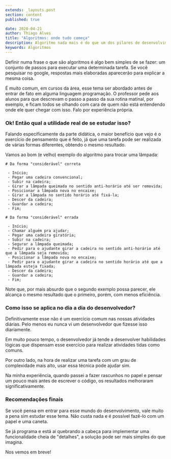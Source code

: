 ```yaml
---
extends: _layouts.post
section: content
published: true

date: 2020-04-21
author: Thiago Alves
title: "Algoritmos: onde tudo começa"
description: Algoritmo nada mais é do que um dos pilares de desenvolvimento de sistemas.
keywords: Algoritmos
---
```


Definir numa frase o que são algoritmos é algo bem simples de se fazer: um conjunto de passos para executar uma determinada tarefa. Se você pesquisar no google, respostas mais elaboradas aparecerão para explicar a mesma coisa.

É muito comum, em cursos da área, esse tema ser abordado antes de entrar de fato em alguma linguagem programação. O professor pede aos alunos para que descrevam o passo a passo da sua rotina matinal, por exemplo, e ficam todos se olhando com cara de quem não está entendendo onde ele quer chegar com isso. Falo por experiência própria.

### Ok! Então qual a utilidade real de se estudar isso?

Falando especificamente da parte didática, o maior benefício que vejo é o exercício de pensamento que é feito, já que uma tarefa pode ser realizada de várias formas diferentes, obtendo o mesmo resultado.

Vamos ao bom (e velho) exemplo do algoritmo para trocar uma lâmpada:

```
# Da forma "considerável" correta

 - Início;
 - Pegar uma cadeira convencional;
 - Subir na cadeira;
 - Girar a lâmpada queimada no sentido anti-horário até ser removida;
 - Posicionar a lâmpada nova no encaixe;
 - Girar a lâmpada no sentido horário até fixá-la;
 - Descer da cadeira;
 - Guardar a cadeira;
 - Fim;
```

```
# Da forma "considerável" errada

 - Início;
 - Chamar alguém pra ajudar;
 - Pegar uma cadeira giratória;
 - Subir na cadeira;
 - Segurar a lâmpada queimada;
 - Pedir para o ajudante girar a cadeira no sentido anti-horário até que a lâmpada seja removida;
 - Posicionar a lâmpada nova no encaixe;
 - Pedir para o ajudante girar a cadeira no sentido horário até que a lâmpada esteja fixada;
 - Descer da cadeira;
 - Guardar a cadeira;
 - Fim;
```

Note que, por mais absurdo que o segundo exemplo possa parecer, ele alcança o mesmo resultado que o primeiro, porém, com menos eficiência.

### Como isso se aplica no dia a dia do desenvolvedor?

Definitivamente esse não é um exercício comum nas nossas atividades diárias. Pelo menos eu nunca vi um desenvolvedor que fizesse isso diariamente.

Em muito pouco tempo, o desenvolvedor já tende a desenvolver habilidades lógicas que dispensam esse exercício para realizar atividades tidas como comuns.

Por outro lado, na hora de realizar uma tarefa com um grau de complexidade mais alto, usar essa técnica pode ajudar sim. 

Na minha experiência, quando passei a fazer rascunhos no papel e pensar um pouco mais antes de escrever o código, os resultados melhoraram significativamente.

### Recomendações finais

Se você pensa em entrar para esse mundo do desenvolvimento, vale muito a pena sim estudar esse tema. Não custa nada e é possível fazê-lo com um papel e uma caneta.

Se já programa e está aí quebrando a cabeça para implementar uma funcionalidade cheia de "detalhes", a solução pode ser mais simples do que imagina.

Nos vemos em breve!

